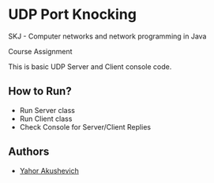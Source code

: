 # UDP Port Knocking  

SKJ - Computer networks and network programming in Java

Course Assignment

This is basic UDP Server and Client console code.

## How to Run?

* Run Server class
* Run Client class
* Check Console for Server/Client Replies 

## Authors

* [Yahor Akushevich](https://www.linkedin.com/in/yahor-akushevich-4101ba110/)
